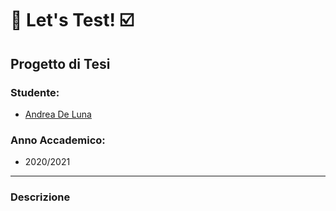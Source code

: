 # 📝 Let's Test! ☑️ #


## Progetto di Tesi ##

### Studente: ###
* [Andrea De Luna](https://github.com/andreadeluna)

### Anno Accademico: ###
* 2020/2021

-----------------------------------------------------

### Descrizione ###


